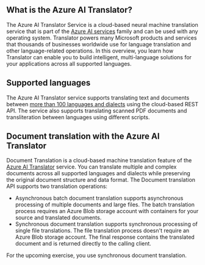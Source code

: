 

## What is the Azure AI Translator?

The Azure AI Translator Service is a cloud-based neural machine translation service that is part of the [Azure AI services](/azure/ai-services/what-are-ai-services) family and can be used with any operating system. Translator powers many Microsoft products and services that thousands of businesses worldwide use for language translation and other language-related operations. In this overview, you learn how Translator can enable you to build intelligent, multi-language solutions for your applications across all supported languages.

## Supported languages

The Azure AI Translator service supports translating text and documents between [more than 100 languages and dialects](/azure/ai-services/translator/language-support) using the cloud-based REST API. The service also supports translating scanned PDF documents and transliteration between languages using different scripts.

## Document translation with the Azure AI Translator

Document Translation is a cloud-based machine translation feature of the [Azure AI Translator](/azure/ai-services/translator/translator-overview) service. You can translate multiple and complex documents across all supported languages and dialects while preserving the original document structure and data format. The Document translation API supports two translation operations:

- Asynchronous batch document translation supports asynchronous processing of multiple documents and large files. The batch translation process requires an Azure Blob storage account with containers for your source and translated documents.
- Synchronous document translation supports synchronous processing of single file translations. The file translation process doesn't require an Azure Blob storage account. The final response contains the translated document and is returned directly to the calling client.

For the upcoming exercise, you use synchronous document translation.
